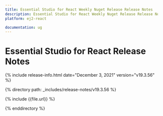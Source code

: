 ```yaml
---
title: Essential Studio for React Weekly Nuget Release Release Notes  
description: Essential Studio for React Weekly Nuget Release Release Notes  
platform: ej2-react

documentation: ug
---
```


# Essential Studio for  React  Release Notes  

{% include release-info.html date="December 3, 2021"   version="v19.3.56"  %} 

{% directory path: _includes/release-notes/v19.3.56 %}

{% include {{file.url}} %}

{% enddirectory %}
